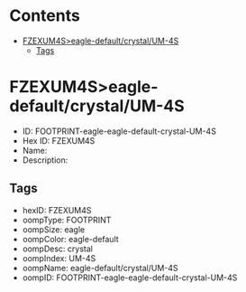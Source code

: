 



Contents
========

* [FZEXUM4S>eagle-default/crystal/UM-4S](#fzexum4seagle-defaultcrystalum-4s)
	* [Tags](#tags)

# FZEXUM4S>eagle-default/crystal/UM-4S

- ID: FOOTPRINT-eagle-eagle-default-crystal-UM-4S
- Hex ID: FZEXUM4S
- Name: 
- Description: 

## Tags

- hexID: FZEXUM4S
- oompType: FOOTPRINT
- oompSize: eagle
- oompColor: eagle-default
- oompDesc: crystal
- oompIndex: UM-4S
- oompName: eagle-default/crystal/UM-4S
- oompID: FOOTPRINT-eagle-eagle-default-crystal-UM-4S
